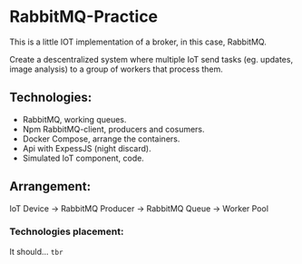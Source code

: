 # RabbitMQ-Practice
This is a little IOT implementation of a broker, in this case, RabbitMQ.

Create a descentralized system where multiple IoT send tasks (eg. updates, image analysis) to a group of workers that process them.

## Technologies:
  - RabbitMQ, working queues.
  - Npm RabbitMQ-client, producers and cosumers.
  - Docker Compose, arrange the containers.
  - Api with ExpessJS (night discard).
  - Simulated IoT component, code.

## Arrangement:
IoT Device -> RabbitMQ Producer -> RabbitMQ Queue -> Worker Pool

### Technologies placement:


It should... `tbr`
